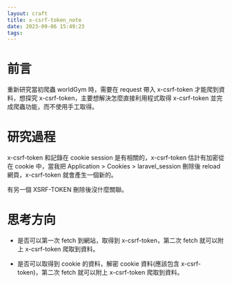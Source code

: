 ```yaml
---
layout: craft
title: x-csrf-token_note
date: 2023-09-06 15:49:23
tags:
---
```


# 前言

重新研究當初爬蟲 worldGym 時，需要在 request 帶入 x-csrf-token 才能爬到資料，想探究 x-csrf-token，主要想解決怎麼直接利用程式取得 x-csrf-token 並完成爬蟲功能，而不使用手工取得。

# 研究過程

x-csrf-token 和記錄在 cookie session 是有相關的，x-csrf-token 估計有加密從在 cookie 中，當我把 Application > Cookies > laravel_session 刪除後 reload 網頁，x-csrf-token 就會產生一個新的。

有另一個 XSRF-TOKEN 刪除後沒什麼關聯。

# 思考方向

-   是否可以第一次 fetch 到網站，取得到 x-csrf-token，第二次 fetch 就可以附上 x-csrf-token 爬取到資料。

-   是否可以取得到 cookie 的資料，解密 cookie 資料(應該包含 x-csrf-token)，第二次 fetch 就可以附上 x-csrf-token 爬取到資料。
